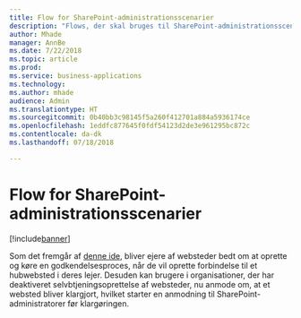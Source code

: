 ```yaml
---
title: Flow for SharePoint-administrationsscenarier
description: "Flows, der skal bruges til SharePoint-administrationsscenarier som f.eks. oprettelse af forbindelse til hub og klargøring af websteder."
author: Mhade
manager: AnnBe
ms.date: 7/22/2018
ms.topic: article
ms.prod: 
ms.service: business-applications
ms.technology: 
ms.author: mhade
audience: Admin
ms.translationtype: HT
ms.sourcegitcommit: 0b40bb3c98145f5a260f412701a884a5936174ce
ms.openlocfilehash: 1eddfc877645f0fdf54123d2de3e961295bc872c
ms.contentlocale: da-dk
ms.lasthandoff: 07/18/2018

---
```

# <a name="flow-for-sharepoint-admin-scenarios"></a>Flow for SharePoint-administrationsscenarier


[!include[banner](../../includes/banner.md)]

Som det fremgår af [denne ide](https://powerusers.microsoft.com/t5/Flow-Ideas/Approval-of-SharePoint-Site-getting-joined-with-a-Hub-Site/idi-p/122808), bliver ejere af websteder bedt om at oprette og køre en godkendelsesproces, når de vil oprette forbindelse til et hubwebsted i deres lejer.  Desuden kan brugere i organisationer, der har deaktiveret selvbtjeningsoprettelse af websteder, nu anmode om, at et websted bliver klargjort, hvilket starter en anmodning til SharePoint-administratorer før klargøringen. 

